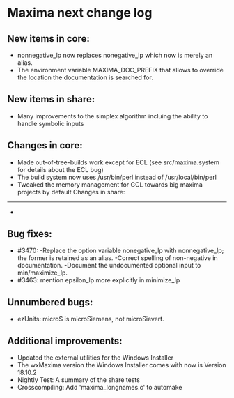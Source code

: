 Maxima next change log
======================

New items in core:
------------------
 * nonnegative_lp now replaces nonegative_lp which now is merely an alias.
 * The environment variable MAXIMA_DOC_PREFIX that allows to override the
   location the documentation is searched for.

New items in share:
-------------------
 * Many improvements to the simplex algorithm incluing the ability to handle
   symbolic inputs

Changes in core:
----------------
 * Made out-of-tree-builds work except for ECL (see src/maxima.system for 
   details about the ECL bug)
 * The build system now uses /usr/bin/perl instead of /usr/local/bin/perl
 * Tweaked the memory management for GCL towards big maxima projects by default
Changes in share:
--------------
 * 
 
Bug fixes:
----------
 * #3470: 
     -Replace the option variable nonegative_lp with nonnegative_lp; the
      former is retained as an alias.
    -Correct spelling of non-negative in documentation.
    -Document the undocumented optional input <all> to min/maximize_lp.
 * #3463: mention epsilon_lp more explicitly in minimize_lp

 
Unnumbered bugs:
----------------
 * ezUnits: microS is microSiemens, not microSievert.

Additional improvements:
------------------------
 * Updated the external utilities for the Windows Installer
 * The wxMaxima version the Windows Installer comes with now is 
   Version 18.10.2
 * Nightly Test: A summary of the share tests
 * Crosscompiling: Add 'maxima_longnames.c' to automake
